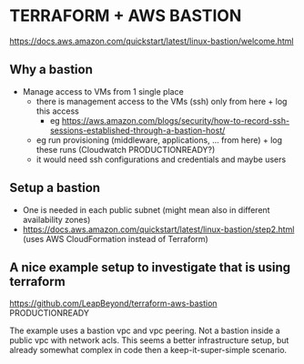 # TERRAFORM + AWS BASTION

https://docs.aws.amazon.com/quickstart/latest/linux-bastion/welcome.html

## Why a bastion

- Manage access to VMs from 1 single place
    - there is management access to the VMs (ssh) only from here + log this access
        - eg https://aws.amazon.com/blogs/security/how-to-record-ssh-sessions-established-through-a-bastion-host/
    - eg run provisioning (middleware, applications, ... from here) + log these runs (Cloudwatch PRODUCTIONREADY?)
    - it would need ssh configurations and credentials and maybe users

## Setup a bastion

- One is needed in each public subnet (might mean also in different availability zones)
- https://docs.aws.amazon.com/quickstart/latest/linux-bastion/step2.html (uses AWS CloudFormation instead of Terraform)

## A nice example setup to investigate that is using terraform

https://github.com/LeapBeyond/terraform-aws-bastion PRODUCTIONREADY

The example uses a bastion vpc and vpc peering. Not a bastion inside a public vpc with network acls. This seems a better infrastructure setup, but already somewhat complex in code then a keep-it-super-simple scenario.


